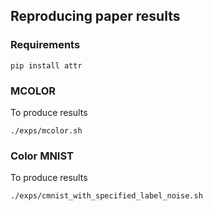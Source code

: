 ## Reproducing paper results
### Requirements
```
pip install attr
```

### MCOLOR
To produce results
```
./exps/mcolor.sh
```

### Color MNIST
To produce results
```
./exps/cmnist_with_specified_label_noise.sh 
```

